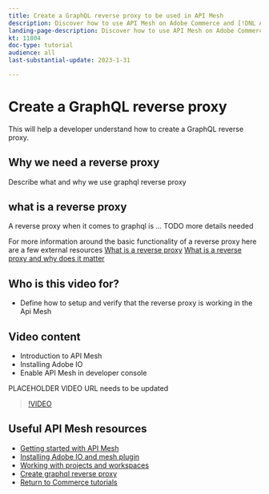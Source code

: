 ```yaml
---
title: Create a GraphQL reverse proxy to be used in API Mesh
description: Discover how to use API Mesh on Adobe Commerce and [!DNL Adobe App Builder]. Learn about creating a GraphQL reverse proxy.
landing-page-description: Discover how to use API Mesh on Adobe Commerce and [!DNL Adobe App Builder]. Learn about creating a GraphQL revers proxy.
kt: 11804
doc-type: tutorial
audience: all
last-substantial-update: 2023-1-31

---
```

# Create a GraphQL reverse proxy

This will help a developer understand how to create a GraphQL reverse proxy. 

## Why we need a reverse proxy

Describe what and why we use graphql reverse proxy

## what is a reverse proxy

A reverse proxy when it comes to graphql is ...
TODO more details needed

For more information around the basic functionality of a reverse proxy here are a few external resources
[What is a reverse proxy](https://www.imperva.com/learn/performance/reverse-proxy/)
[What is a reverse proxy and why does it matter](https://blog.hubspot.com/website/reverse-proxy)

## Who is this video for?

* Define how to setup and verify that the reverse proxy is working in the Api Mesh

## Video content

* Introduction to API Mesh
* Installing Adobe IO
* Enable API Mesh in developer console

PLACEHOLDER VIDEO URL needs to be updated
>[!VIDEO](https://video.tv.adobe.com/v/123456789)

## Useful API Mesh resources

* [Getting started with API Mesh](./getting-started-api-mesh.md)
* [Installing Adobe IO and mesh plugin](./installing-aio-mesh-plugin.md)
* [Working with projects and workspaces](./aio-projects-workspaces.md)
* [Create graphql reverse proxy](./graphql-reverse-proxy.md)
* [Return to Commerce tutorials](https://experienceleague.adobe.com/docs/commerce-learn/tutorials/overview.html)
